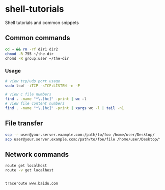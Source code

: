 # shell-tutorials
Shell tutorials and common snippets

## Common commands

```bash
cd ~ && rm -rf dir1 dir2
chmod -R 755 ~/the-dir
chomd -R group:user ~/the-dir
```
### Usage

```bash
# view tcp/udp port usage
sudo lsof -iTCP -sTCP:LISTEN -n -P

# view c file numbers
find . -name "*\.[hc]" -print | wc –l
# view file content numbers
find . -name "*\.[hc]" -print | xargs wc -l | tail -n1
```

## File transfer

```bash
scp -r user@your.server.example.com:/path/to/foo /home/user/Desktop/
scp user@your.server.example.com:/path/to/foo/file /home/user/Desktop/file
```

## Network commands

```bash
route get localhost
route -v get localhost


traceroute www.baidu.com
```
